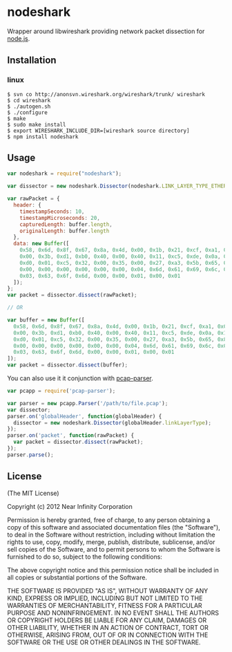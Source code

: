 # nodeshark

Wrapper around libwireshark providing network packet dissection for [node.js](http://nodejs.org/).

## Installation

### linux

    $ svn co http://anonsvn.wireshark.org/wireshark/trunk/ wireshark
    $ cd wireshark
    $ ./autogen.sh
    $ ./configure
    $ make
    $ sudo make install
    $ export WIRESHARK_INCLUDE_DIR=[wireshark source directory]
    $ npm install nodeshark

## Usage

```javascript
var nodeshark = require("nodeshark");

var dissector = new nodeshark.Dissector(nodeshark.LINK_LAYER_TYPE_ETHERNET);

var rawPacket = {
  header: {
    timestampSeconds: 10,
    timestampMicroseconds: 20,
    capturedLength: buffer.length,
    originalLength: buffer.length
  },
  data: new Buffer([
    0x58, 0x6d, 0x8f, 0x67, 0x8a, 0x4d, 0x00, 0x1b, 0x21, 0xcf, 0xa1, 0x00, 0x08, 0x00, 0x45, 0x00,
    0x00, 0x3b, 0xd1, 0xb0, 0x40, 0x00, 0x40, 0x11, 0xc5, 0xde, 0x0a, 0x14, 0x08, 0x65, 0xc0, 0xa8,
    0xd0, 0x01, 0xc5, 0x32, 0x00, 0x35, 0x00, 0x27, 0xa3, 0x5b, 0x65, 0x89, 0x01, 0x00, 0x00, 0x01,
    0x00, 0x00, 0x00, 0x00, 0x00, 0x00, 0x04, 0x6d, 0x61, 0x69, 0x6c, 0x04, 0x6c, 0x69, 0x76, 0x65,
    0x03, 0x63, 0x6f, 0x6d, 0x00, 0x00, 0x01, 0x00, 0x01
  ]);
};
var packet = dissector.dissect(rawPacket);

// OR

var buffer = new Buffer([
  0x58, 0x6d, 0x8f, 0x67, 0x8a, 0x4d, 0x00, 0x1b, 0x21, 0xcf, 0xa1, 0x00, 0x08, 0x00, 0x45, 0x00,
  0x00, 0x3b, 0xd1, 0xb0, 0x40, 0x00, 0x40, 0x11, 0xc5, 0xde, 0x0a, 0x14, 0x08, 0x65, 0xc0, 0xa8,
  0xd0, 0x01, 0xc5, 0x32, 0x00, 0x35, 0x00, 0x27, 0xa3, 0x5b, 0x65, 0x89, 0x01, 0x00, 0x00, 0x01,
  0x00, 0x00, 0x00, 0x00, 0x00, 0x00, 0x04, 0x6d, 0x61, 0x69, 0x6c, 0x04, 0x6c, 0x69, 0x76, 0x65,
  0x03, 0x63, 0x6f, 0x6d, 0x00, 0x00, 0x01, 0x00, 0x01
]);
var packet = dissector.dissect(buffer);
```

You can also use it it conjunction with [pcap-parser](https://github.com/nearinfinity/node-pcap-parser).

```javascript
var pcapp = require('pcap-parser');

var parser = new pcapp.Parser('/path/to/file.pcap');
var dissector;
parser.on('globalHeader', function(globalHeader) {
  dissector = new nodeshark.Dissector(globalHeader.linkLayerType);
});
parser.on('packet', function(rawPacket) {
  var packet = dissector.dissect(rawPacket);
});
parser.parse();
```

## License

(The MIT License)

Copyright (c) 2012 Near Infinity Corporation

Permission is hereby granted, free of charge, to any person obtaining
a copy of this software and associated documentation files (the
"Software"), to deal in the Software without restriction, including
without limitation the rights to use, copy, modify, merge, publish,
distribute, sublicense, and/or sell copies of the Software, and to
permit persons to whom the Software is furnished to do so, subject to
the following conditions:

The above copyright notice and this permission notice shall be
included in all copies or substantial portions of the Software.

THE SOFTWARE IS PROVIDED "AS IS", WITHOUT WARRANTY OF ANY KIND,
EXPRESS OR IMPLIED, INCLUDING BUT NOT LIMITED TO THE WARRANTIES OF
MERCHANTABILITY, FITNESS FOR A PARTICULAR PURPOSE AND
NONINFRINGEMENT. IN NO EVENT SHALL THE AUTHORS OR COPYRIGHT HOLDERS BE
LIABLE FOR ANY CLAIM, DAMAGES OR OTHER LIABILITY, WHETHER IN AN ACTION
OF CONTRACT, TORT OR OTHERWISE, ARISING FROM, OUT OF OR IN CONNECTION
WITH THE SOFTWARE OR THE USE OR OTHER DEALINGS IN THE SOFTWARE.
